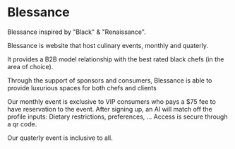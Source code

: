 # Blessance

Blessance inspired by "Black" & "Renaissance".

Blessance is website that host culinary events, monthly and quaterly. 

It provides a B2B model relationship with the best rated black chefs (in the area of choice).

Through the support of sponsors and consumers, Blessance is able to provide luxurious spaces for both chefs and clients

Our monthly event is exclusive to VIP consumers who pays a $75 fee to have reservation to the event. After signing up, an AI will match off the profile inputs: Dietary restrictions, preferences, ... Access is secure through a qr code.

Our quaterly event is inclusive to all.
